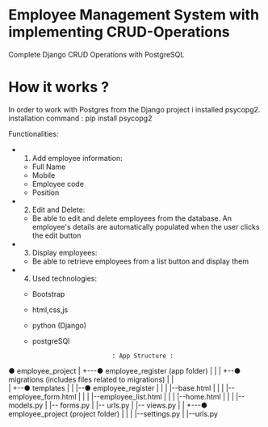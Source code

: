 # Employee Management System with implementing CRUD-Operations
Complete Django CRUD Operations with PostgreSQL

 # How it works ?
 In order to work with Postgres from the Django project i installed psycopg2.
installation command :  pip install psycopg2

Functionalities:
 - 1. Add employee information:
    * Full Name
    * Mobile
    * Employee code
    * Position

 - 2. Edit and Delete:
    * Be able to edit and delete employees from the database. An employee's details are automatically populated when the user clicks the edit button

 - 3. Display employees:
    * Be able to retrieve employees from a list button and display them

 - 4. Used technologies:
    * Bootstrap
    * html,css,js
    * python (Django)
    * postgreSQl

								: App Structure :

● employee_project
|
+---● employee_register (app folder)
|   |
|   +--● migrations (includes files related to migrations)
|   |  
|   +--● templates
|   |  |--● employee_register
|   |  |  |--base.html
|   |  |  |--employee_form.html
|   |  |  |--employee_list.html
|   |  |  |--home.html
|   |
|   |-- models.py
|   |-- forms.py
|   |-- urls.py
|   |-- views.py
|
|
+---● employee_project (project folder)
|   |
|   |--settings.py 
|   |--urls.py

	


